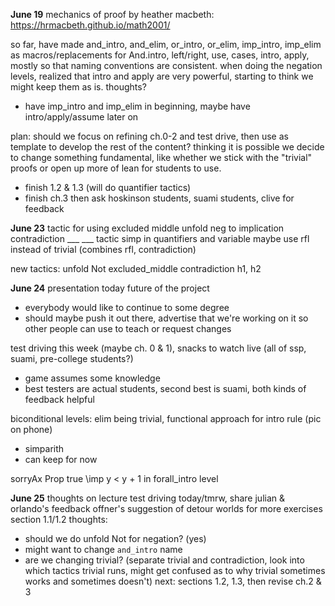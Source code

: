 **June 19**
mechanics of proof by heather macbeth: https://hrmacbeth.github.io/math2001/

so far, have made and_intro, and_elim, or_intro, or_elim, imp_intro, imp_elim as macros/replacements for And.intro, left/right, use, cases, intro, apply, mostly so that naming conventions are consistent. when doing the negation levels, realized that intro and apply are very powerful, starting to think we might keep them as is. thoughts?
- have imp_intro and imp_elim in beginning, maybe have intro/apply/assume later on

plan: should we focus on refining ch.0-2 and test drive, then use as template to develop the rest of the content? thinking it is possible we decide to change something fundamental, like whether we stick with the "trivial" proofs or open up more of lean for students to use.
- finish 1.2 & 1.3 (will do quantifier tactics)
- finish ch.3 then ask hoskinson students, suami students, clive for feedback

**June 23**
tactic for using excluded middle
unfold neg to implication
contradiction ___ ___ tactic
simp in quantifiers and variable
maybe use rfl instead of trivial (combines rfl, contradiction)

new tactics:
unfold Not
excluded_middle
contradiction h1, h2

**June 24**
presentation today
future of the project
- everybody would like to continue to some degree
- should maybe push it out there, advertise that we're working on it so other people can use to teach or request changes

test driving this week (maybe ch. 0 & 1), snacks to watch live (all of ssp, suami, pre-college students?)
- game assumes some knowledge
- best testers are actual students, second best is suami, both kinds of feedback helpful

biconditional levels: elim being trivial, functional approach for intro rule (pic on phone)
- simparith
- can keep for now

sorryAx Prop true \imp y < y + 1 in forall_intro level

**June 25**
thoughts on lecture
test driving today/tmrw, share julian & orlando's feedback
offner's suggestion of detour worlds for more exercises
section 1.1/1.2 thoughts:
- should we do unfold Not for negation? (yes)
- might want to change `and_intro` name
- are we changing trivial? (separate trivial and contradiction, look into which tactics trivial runs, might get confused as to why trivial sometimes works and sometimes doesn't)
next: sections 1.2, 1.3, then revise ch.2 & 3